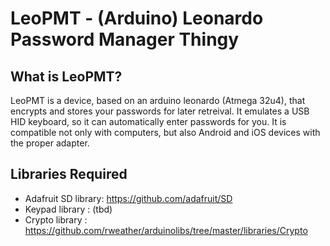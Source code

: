# LeoPMT - (Arduino) Leonardo Password Manager Thingy

## What is LeoPMT?

LeoPMT is a device, based on an arduino leonardo (Atmega 32u4), that encrypts and stores your passwords for later retreival. It emulates a USB HID keyboard, so it can automatically enter passwords for you. It is compatible not only with computers, but also Android and iOS devices with the proper adapter.

## Libraries Required

- Adafruit SD library: https://github.com/adafruit/SD
- Keypad library : (tbd)
- Crypto library : https://github.com/rweather/arduinolibs/tree/master/libraries/Crypto
